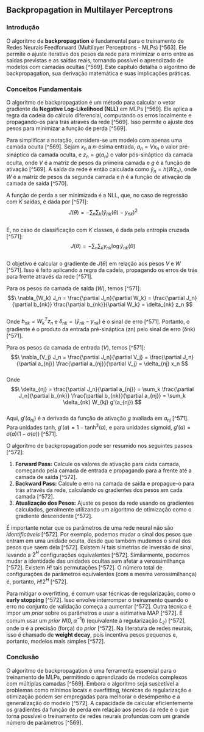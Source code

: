 ## Backpropagation in Multilayer Perceptrons
### Introdução
O algoritmo de **backpropagation** é fundamental para o treinamento de Redes Neurais Feedforward (Multilayer Perceptrons - MLPs) [^563]. Ele permite o ajuste iterativo dos pesos da rede para minimizar o erro entre as saídas previstas e as saídas reais, tornando possível o aprendizado de modelos com camadas ocultas [^569]. Este capítulo detalha o algoritmo de backpropagation, sua derivação matemática e suas implicações práticas.

### Conceitos Fundamentais
O algoritmo de backpropagation é um método para calcular o vetor gradiente da **Negative Log-Likelihood (NLL)** em MLPs [^569]. Ele aplica a regra da cadeia do cálculo diferencial, computando os erros localmente e propagando-os para trás através da rede [^569]. Isso permite o ajuste dos pesos para minimizar a função de perda [^569].

Para simplificar a notação, considera-se um modelo com apenas uma camada oculta [^569]. Sejam $x_n$ a *n*-ésima entrada, $a_n = Vx_n$ o valor pré-sináptico da camada oculta, e $z_n = g(a_n)$ o valor pós-sináptico da camada oculta, onde $V$ é a matriz de pesos da primeira camada e $g$ é a função de ativação [^569]. A saída da rede é então calculada como $\hat{y}_n = h(Wz_n)$, onde $W$ é a matriz de pesos da segunda camada e $h$ é a função de ativação da camada de saída [^570].

A função de perda a ser minimizada é a NLL, que, no caso de regressão com $K$ saídas, é dada por [^571]:
$$\
J(\theta) = - \sum_n \sum_k (\hat{y}_{nk}(\theta) - y_{nk})^2
$$\
E, no caso de classificação com $K$ classes, é dada pela entropia cruzada [^571]:
$$\
J(\theta) = - \sum_n \sum_k y_{nk} \log \hat{y}_{nk}(\theta)
$$\
O objetivo é calcular o gradiente de $J(\theta)$ em relação aos pesos $V$ e $W$ [^571]. Isso é feito aplicando a regra da cadeia, propagando os erros de trás para frente através da rede [^571].

Para os pesos da camada de saída ($W$), temos [^571]:
$$\
\nabla_{W_k} J_n = \frac{\partial J_n}{\partial W_k} = \frac{\partial J_n}{\partial b_{nk}} \frac{\partial b_{nk}}{\partial W_k} = \delta_{nk} z_n
$$\
Onde $b_{nk} = W_k^T z_n$ e $\delta_{nk} = (\hat{y}_{nk} - y_{nk})$ é o sinal de erro [^571]. Portanto, o gradiente é o produto da entrada pré-sináptica (zn) pelo sinal de erro (δnk) [^571].

Para os pesos da camada de entrada ($V$), temos [^571]:
$$\
\nabla_{V_j} J_n = \frac{\partial J_n}{\partial V_j} = \frac{\partial J_n}{\partial a_{nj}} \frac{\partial a_{nj}}{\partial V_j} = \delta_{nj} x_n
$$\
Onde
$$\
\delta_{nj} = \frac{\partial J_n}{\partial a_{nj}} = \sum_k \frac{\partial J_n}{\partial b_{nk}} \frac{\partial b_{nk}}{\partial a_{nj}} = \sum_k \delta_{nk} W_{kj} g'(a_{nj})
$$\
Aqui, $g'(a_{nj})$ é a derivada da função de ativação $g$ avaliada em $a_{nj}$ [^571]. Para unidades tanh, $g'(a) = 1 - \tanh^2(a)$, e para unidades sigmoid, $g'(a) = \sigma(a)(1 - \sigma(a))$ [^571].

O algoritmo de backpropagation pode ser resumido nos seguintes passos [^572]:
1. **Forward Pass:** Calcule os valores de ativação para cada camada, começando pela camada de entrada e propagando para a frente até a camada de saída [^572].
2. **Backward Pass:** Calcule o erro na camada de saída e propague-o para trás através da rede, calculando os gradientes dos pesos em cada camada [^572].
3. **Atualização dos Pesos:** Ajuste os pesos da rede usando os gradientes calculados, geralmente utilizando um algoritmo de otimização como o gradiente descendente [^572].

É importante notar que os parâmetros de uma rede neural não são *identificáveis* [^572]. Por exemplo, podemos mudar o sinal dos pesos que entram em uma unidade oculta, desde que também mudemos o sinal dos pesos que saem dela [^572]. Existem $H$ tais simetrias de inversão de sinal, levando a $2^H$ configurações equivalentes [^572]. Similarmente, podemos mudar a identidade das unidades ocultas sem afetar a verossimilhança [^572]. Existem $H!$ tais permutações [^572]. O número total de configurações de parâmetros equivalentes (com a mesma verossimilhança) é, portanto, $H!2^H$ [^572].

Para mitigar o overfitting, é comum usar técnicas de regularização, como o **early stopping** [^572]. Isso envolve interromper o treinamento quando o erro no conjunto de validação começa a aumentar [^572]. Outra técnica é impor um *prior* sobre os parâmetros e usar a estimativa MAP [^572]. É comum usar um *prior* $N(0, \alpha^{-1}I)$ (equivalente à regularização $L_2$) [^572], onde $\alpha$ é a precisão (força) do *prior* [^572]. Na literatura de redes neurais, isso é chamado de **weight decay**, pois incentiva pesos pequenos e, portanto, modelos mais simples [^572].

### Conclusão
O algoritmo de backpropagation é uma ferramenta essencial para o treinamento de MLPs, permitindo o aprendizado de modelos complexos com múltiplas camadas [^569]. Embora o algoritmo seja suscetível a problemas como mínimos locais e overfitting, técnicas de regularização e otimização podem ser empregadas para melhorar o desempenho e a generalização do modelo [^572]. A capacidade de calcular eficientemente os gradientes da função de perda em relação aos pesos da rede é o que torna possível o treinamento de redes neurais profundas com um grande número de parâmetros [^569]. <!-- END -->
